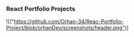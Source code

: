 ### React Portfolio Projects
![("https://github.com/Orhan-34/Reac-Portfolio-Project/blob/orhanDev/screenshots/header.png")]
